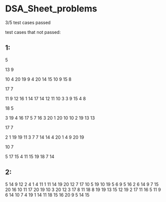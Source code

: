 # DSA_Sheet_problems
3/5 test cases passed

test cases that not passed:
## 1:
5

13 9

10 4 20 19 9 4 20 14 15 10 9 15 8 

17 7

11 9 12 16 1 14 17 14 12 11 10 3 3 9 15 4 8 

18 5

3 19 4 16 17 5 7 16 3 20 1 20 10 10 2 19 13 13 

17 7

2 1 19 19 11 3 7 7 14 14 4 20 1 4 9 20 19 

10 7

5 17 15 4 11 15 19 18 7 14 

## 2:
5
14 9
12 2 4 1 4 11 1 11 14 19 20 12 7 17 
10 5
19 10 19 5 6 9 5 16 2 6 
14 9
7 15 20 16 10 11 17 20 19 10 3 20 12 3 
17 8
11 18 8 19 19 13 15 12 19 2 17 11 16 5 11 9 6 
14 10
7 4 19 1 14 11 18 15 16 20 9 5 14 15 
